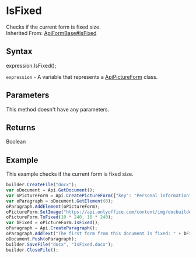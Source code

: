 # IsFixed

Checks if the current form is fixed size.<br>Inherited From: [ApiFormBase#IsFixed](../../ApiFormBase/Methods/IsFixed.md)

## Syntax

expression.IsFixed();

`expression` - A variable that represents a [ApiPictureForm](../ApiPictureForm.md) class.

## Parameters

This method doesn't have any parameters.

## Returns

Boolean

## Example

This example checks if the current form is fixed size.

```javascript
builder.CreateFile("docx");
var oDocument = Api.GetDocument();
var oPictureForm = Api.CreatePictureForm({"key": "Personal information", "tip": "Upload your photo", "required": true, "placeholder": "Photo", "scaleFlag": "tooBig", "lockAspectRatio": true, "respectBorders": false, "shiftX": 50, "shiftY": 50});
var oParagraph = oDocument.GetElement(0);
oParagraph.AddElement(oPictureForm);
oPictureForm.SetImage("https://api.onlyoffice.com/content/img/docbuilder/examples/user-profile.png");
oPictureForm.ToFixed(10 * 240, 10 * 240);
var bFixed = oPictureForm.IsFixed();
oParagraph = Api.CreateParagraph();
oParagraph.AddText("The first form from this document is fixed: " + bFixed);
oDocument.Push(oParagraph);
builder.SaveFile("docx", "IsFixed.docx");
builder.CloseFile();
```